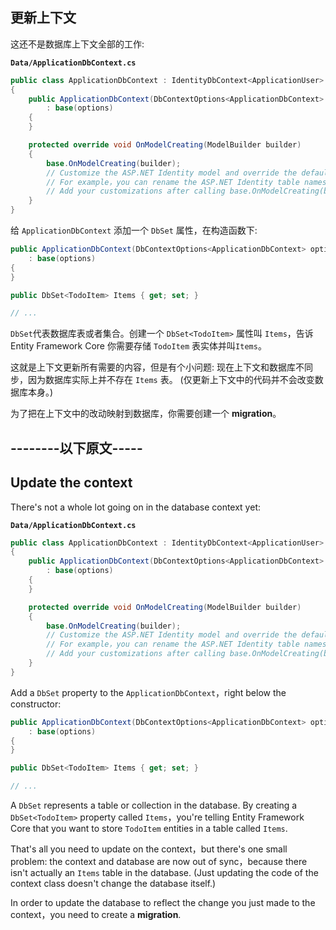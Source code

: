 ## 更新上下文

这还不是数据库上下文全部的工作:

**`Data/ApplicationDbContext.cs`**

```csharp
public class ApplicationDbContext : IdentityDbContext<ApplicationUser>
{
    public ApplicationDbContext(DbContextOptions<ApplicationDbContext> options)
        : base(options)
    {
    }

    protected override void OnModelCreating(ModelBuilder builder)
    {
        base.OnModelCreating(builder);
        // Customize the ASP.NET Identity model and override the defaults if needed.
        // For example，you can rename the ASP.NET Identity table names and more.
        // Add your customizations after calling base.OnModelCreating(builder);
    }
}
```

给 `ApplicationDbContext` 添加一个 `DbSet` 属性，在构造函数下:

```csharp
public ApplicationDbContext(DbContextOptions<ApplicationDbContext> options)
    : base(options)
{
}

public DbSet<TodoItem> Items { get; set; }

// ...
```

`DbSet`代表数据库表或者集合。创建一个 `DbSet<TodoItem>` 属性叫 `Items`，告诉Entity Framework Core 你需要存储 `TodoItem` 表实体并叫`Items`。

这就是上下文更新所有需要的内容，但是有个小问题: 现在上下文和数据库不同步，因为数据库实际上并不存在 `Items` 表。 (仅更新上下文中的代码并不会改变数据库本身。)

为了把在上下文中的改动映射到数据库，你需要创建一个 **migration**。


## --------以下原文-----


## Update the context

There's not a whole lot going on in the database context yet:

**`Data/ApplicationDbContext.cs`**

```csharp
public class ApplicationDbContext : IdentityDbContext<ApplicationUser>
{
    public ApplicationDbContext(DbContextOptions<ApplicationDbContext> options)
        : base(options)
    {
    }

    protected override void OnModelCreating(ModelBuilder builder)
    {
        base.OnModelCreating(builder);
        // Customize the ASP.NET Identity model and override the defaults if needed.
        // For example，you can rename the ASP.NET Identity table names and more.
        // Add your customizations after calling base.OnModelCreating(builder);
    }
}
```

Add a `DbSet` property to the `ApplicationDbContext`，right below the constructor:

```csharp
public ApplicationDbContext(DbContextOptions<ApplicationDbContext> options)
    : base(options)
{
}

public DbSet<TodoItem> Items { get; set; }

// ...
```

A `DbSet` represents a table or collection in the database. By creating a `DbSet<TodoItem>` property called `Items`，you're telling Entity Framework Core that you want to store `TodoItem` entities in a table called `Items`.

That's all you need to update on the context，but there's one small problem: the context and database are now out of sync，because there isn't actually an `Items` table in the database. (Just updating the code of the context class doesn't change the database itself.)

In order to update the database to reflect the change you just made to the context，you need to create a **migration**.
